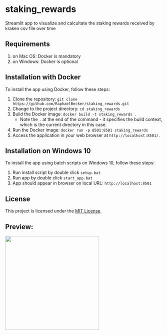 # staking_rewards
Streamlit app to visualize and calcultate the staking rewards received by kraken csv file over time

## Requirements
1. on Mac OS: Docker is mandatory
2. on Windows: Docker is optional


## Installation with Docker
To install the app using Docker, follow these steps:

1. Clone the repository:
```git clone https://github.com/RaphaelBecker/staking_rewards.git```
2. Change to the project directory:
```cd staking_rewards```
3. Build the Docker image:
```docker build -t staking_rewards .```
    * Note the ```.``` at the end of the command - it specifies the build context, which is the current directory in this case.
4. Run the Docker image:
```docker run -p 8501:8501 staking_rewards```
5. Access the application in your web browser at `http://localhost:8501/`.


## Installation on Windows 10
To install the app using batch scripts on Windows 10, follow these steps:
1. Run install script by double click ```setup.bat```
2. Run app by double click ```start_app.bat```
3. App should appear in browser on local URL: ```http://localhost:8501```

## License
This project is licensed under the [MIT License](LICENSE).

## Preview:

<img align="center" height="300px" src="https://github.com/RaphaelBecker/staking_rewards/blob/main/previews/preview.gif">  
